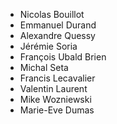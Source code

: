* Nicolas Bouillot
* Emmanuel Durand
* Alexandre Quessy
* Jérémie Soria
* François Ubald Brien
* Michal Seta
* Francis Lecavalier
* Valentin Laurent
* Mike Wozniewski
* Marie-Eve Dumas
